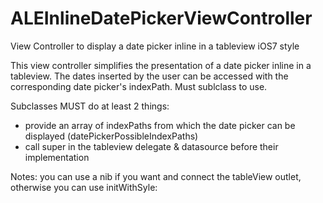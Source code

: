 ALEInlineDatePickerViewController
=================================

View Controller to display a date picker inline in a tableview iOS7 style

  This view controller simplifies the presentation of a date picker inline in a tableview.
  The dates inserted by the user can be accessed with the corresponding date picker's indexPath.
  Must sublclass to use.

  Subclasses MUST do at least 2 things:
  - provide an array of indexPaths from which the date picker can be displayed (datePickerPossibleIndexPaths)
  - call super in the tableview delegate & datasource before their implementation

  Notes: you can use a nib if you want and connect the tableView outlet, otherwise you can use initWithSyle:
